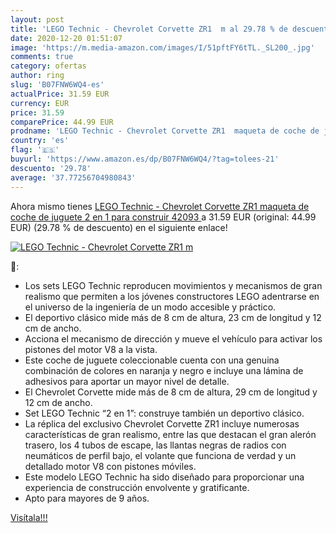 ```yaml
---
layout: post
title: 'LEGO Technic - Chevrolet Corvette ZR1  m al 29.78 % de descuento'
date: 2020-12-20 01:51:07
image: 'https://m.media-amazon.com/images/I/51pftFY6tTL._SL200_.jpg'
comments: true
category: ofertas
author: ring
slug: 'B07FNW6WQ4-es'
actualPrice: 31.59 EUR
currency: EUR
price: 31.59
comparePrice: 44.99 EUR
prodname: 'LEGO Technic - Chevrolet Corvette ZR1  maqueta de coche de juguete 2 en 1 para construir  42093 '
country: 'es'
flag: '🇪🇸'
buyurl: 'https://www.amazon.es/dp/B07FNW6WQ4/?tag=tolees-21'
descuento: '29.78'
average: '37.77256704980843'
---
```


Ahora mismo tienes [LEGO Technic - Chevrolet Corvette ZR1  maqueta de coche de juguete 2 en 1 para construir  42093 ](https://www.amazon.es/dp/B07FNW6WQ4/?tag=tolees-21) a 31.59 EUR (original: 44.99 EUR) (29.78 %  de descuento) en el siguiente enlace!

[![LEGO Technic - Chevrolet Corvette ZR1  m](https://m.media-amazon.com/images/I/51pftFY6tTL._SL200_.jpg)](https://www.amazon.es/dp/B07FNW6WQ4/?tag=tolees-21)

🔎:

- Los sets LEGO Technic reproducen movimientos y mecanismos de gran realismo que permiten a los jóvenes constructores LEGO adentrarse en el universo de la ingeniería de un modo accesible y práctico.
- El deportivo clásico mide más de 8 cm de altura, 23 cm de longitud y 12 cm de ancho.
- Acciona el mecanismo de dirección y mueve el vehículo para activar los pistones del motor V8 a la vista.
- Este coche de juguete coleccionable cuenta con una genuina combinación de colores en naranja y negro e incluye una lámina de adhesivos para aportar un mayor nivel de detalle.
- El Chevrolet Corvette mide más de 8 cm de altura, 29 cm de longitud y 12 cm de ancho.
- Set LEGO Technic “2 en 1”: construye también un deportivo clásico.
- La réplica del exclusivo Chevrolet Corvette ZR1 incluye numerosas características de gran realismo, entre las que destacan el gran alerón trasero, los 4 tubos de escape, las llantas negras de radios con neumáticos de perfil bajo, el volante que funciona de verdad y un detallado motor V8 con pistones móviles.
- Este modelo LEGO Technic ha sido diseñado para proporcionar una experiencia de construcción envolvente y gratificante.
- Apto para mayores de 9 años.

[Visítala!!!](https://www.amazon.es/dp/B07FNW6WQ4/?tag=tolees-21)
